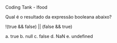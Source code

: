 Coding Tank - Ifood

Qual é o resultado da expressão booleana abaixo?

!(true && false) || (false && true)

a. true
b. null
c. false
d. NaN
e. undefined